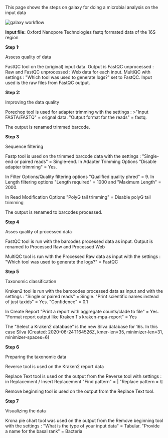 This page shows the steps on galaxy for doing a microbial analysis on the input data

![galaxy workflow](https://user-images.githubusercontent.com/81419117/122450875-cd8d2700-cfa7-11eb-951f-4b96126d1e82.png)

**Input file:** 
Oxford Nanopore Technologies fastq formated data of the 16S region


**Step 1:** 

Assess quality of data

FastQC tool on the (original) input data. Output is FastQC unprocessed : Raw and FastQC unprocessed : Web data for each input. MultiQC with settings : "Which tool was used to generate logs?" set to FastQC. Input used is the raw files from FastQC output.


**Step 2:**

Improving the data quality

Porechop tool is used for adapter trimming with the settings : >"Input FASTA/FASTQ" = orignal data. "Output format for the reads" = fastq. 

The output is renamed trimmed barcode.


**Step 3**

Sequence filtering

Fastp tool is used on the trimmed barcode data with the settings : "Single-end or paired reads" = Single-end. In Adapter Trimming Options "Disable adapter trimming" = Yes.

In Filter Options/Quality filtering options "Qualified quality phred" = 9. In Length filtering  options "Length required" = 1000 and "Maximum Length" = 2000. 

In Read Modification Options "PolyG tail trimming" = Disable polyG tail trimming

The output is renamed to barcodes processed.


**Step 4**

Asses quality of processed data

FastQC tool is run with the barcodes processed data as input. Output is renamed to Processed Raw and Processed Web

MultiQC tool is run with the Processed Raw data as input with the settings : "Which tool was used to generate the logs?" = FastQC


**Step 5**

Taxonomic classification

Kraken2 tool is run with the barcoodes processed data as input and with the settings : "Single or paired reads" = Single. "Print scientific names instead of just taxids" = Yes. "Confidence" = 0.1

In Create Report "Print a report with aggregate counts/clade to file" = Yes. "Format report output like Kraken 1's kraken-mpa-report" = Yes

The "Select a Kraken2 database" is the new Silva database for 16s. In this case Silva (Created: 2020-06-24T164526Z, kmer-len=35, minimizer-len=31, minimizer-spaces=6)


**Step 6**

Preparing the taxonomic data

Reverse tool is used on the Kraken2 report data

Replace Text tool is used on the output from the Reverse tool with settings : in Replacement / Insert Replacement "Find pattern" = \| "Replace pattern = \t

Remove beginning tool is used on the output from the Replace Text tool.


**Step 7**

Visualizing the data

Krona pie chart tool was used on the output from the Remove beginning tool with the settings : "What is the type of your input data" = Tabular. "Provide a name for the basal rank" = Bacteria
